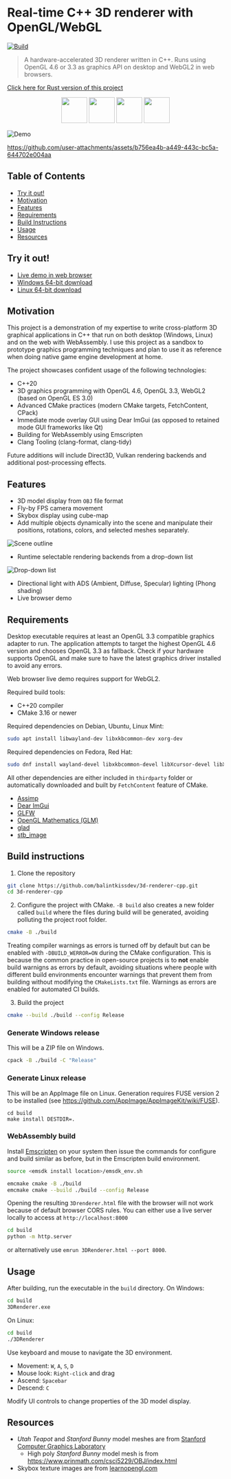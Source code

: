 # Real-time C++ 3D renderer with OpenGL/WebGL

[![Build](https://github.com/balintkissdev/3d-renderer-cpp/actions/workflows/main.yml/badge.svg)](https://github.com/balintkissdev/3d-renderer-cpp/actions/workflows/main.yml)

> A hardware-accelerated 3D renderer written in C++. Runs using OpenGL 4.6 or 3.3 as
graphics API on desktop and WebGL2 in web browsers.

[Click here for Rust version of this project](https://github.com/balintkissdev/3d-renderer-rust)

<p align="center">
  <img src="doc/img/cpp_logo.svg" height="60"/>
  <img src="doc/img/OpenGL_RGB_June16.svg" height="60"/>
  <img src="doc/img/WebGL_RGB_June16.svg" height="60"/>
  <img src="doc/img/web-assembly-logo.png" height="60"/>
</p>

![Demo](doc/img/demo.png)

https://github.com/user-attachments/assets/b756ea4b-a449-443c-bc5a-644702e004aa

## Table of Contents

- [Try it out!](#try-it-out)
- [Motivation](#motivation)
- [Features](#features)
- [Requirements](#requirements)
- [Build Instructions](#build-instructions)
- [Usage](#usage)
- [Resources](#resources)

## Try it out!

- [Live demo in web browser](https://www.balintkissdev.com/3d-renderer-cpp)
- [Windows 64-bit download](https://github.com/balintkissdev/3d-renderer-cpp/releases/download/0.1.0/3DRenderer-0.1.0-win64.zip)
- [Linux 64-bit download](https://github.com/balintkissdev/3d-renderer-cpp/releases/download/0.1.0/3DRenderer-0.1.0-linux-x86_64.AppImage)

## Motivation

This project is a demonstration of my expertise to write cross-platform 3D
graphical applications in C++ that run on both desktop (Windows, Linux) and on
the web with WebAssembly.
I use this project as a sandbox to prototype graphics programming techniques
and plan to use it as reference when doing native game engine development
at home.

The project showcases confident usage of the following technologies:

- C++20
- 3D graphics programming with OpenGL 4.6, OpenGL 3.3, WebGL2 (based on OpenGL ES 3.0)
- Advanced CMake practices (modern CMake targets, FetchContent, CPack)
- Immediate mode overlay GUI using Dear ImGui (as opposed to retained mode GUI frameworks like Qt)
- Building for WebAssembly using Emscripten
- Clang Tooling (clang-format, clang-tidy)


Future additions will include Direct3D, Vulkan rendering backends and additional post-processing effects.

## Features

- 3D model display from `OBJ` file format
- Fly-by FPS camera movement
- Skybox display using cube-map
- Add multiple objects dynamically into the scene and manipulate their
  positions, rotations, colors, and selected meshes separately.

![Scene outline](doc/img/outline.png)

- Runtime selectable rendering backends from a drop-down list

![Drop-down list](doc/img/dropdown.png)

- Directional light with ADS (Ambient, Diffuse, Specular) lighting (Phong shading)
- Live browser demo

## Requirements

Desktop executable requires at least an OpenGL 3.3 compatible graphics adapter
to run. The application attempts to target the highest OpenGL 4.6 version and
chooses OpenGL 3.3 as fallback. Check if your hardware supports OpenGL and make
sure to have the latest graphics driver installed to avoid any errors.

Web browser live demo requires support for WebGL2.

Required build tools:

- C++20 compiler
- CMake 3.16 or newer

Required dependencies on Debian, Ubuntu, Linux Mint:

```sh
sudo apt install libwayland-dev libxkbcommon-dev xorg-dev
```

Required dependencies on Fedora, Red Hat:

```sh
sudo dnf install wayland-devel libxkbcommon-devel libXcursor-devel libXi-devel libXinerama-devel libXrandr-devel
```

All other dependencies are either included in `thirdparty` folder or automatically downloaded and built by `FetchContent` feature of CMake.

- [Assimp](https://assimp.org/)
- [Dear ImGui](https://github.com/ocornut/imgui)
- [GLFW](glfw.org)
- [OpenGL Mathematics (GLM)](https://github.com/g-truc/glm)
- [glad](https://gen.glad.sh/)
- [stb_image](https://github.com/nothings/stb/blob/master/stb_image.h)

## Build instructions

1. Clone the repository

```sh
git clone https://github.com/balintkissdev/3d-renderer-cpp.git
cd 3d-renderer-cpp
```

2. Configure the project with CMake. `-B build` also creates a new folder
   called `build` where the files during build will be generated, avoiding
   polluting the project root folder.

```sh
cmake -B ./build
```

Treating compiler warnings as errors is turned off by default
but can be enabled with `-DBUILD_WERROR=ON` during the CMake configuration.
This is because the common practice in open-source projects is to **not** enable
build warnigns as errors by default, avoiding situations where people with
different build environments encounter warnings that prevent them from building
without modifying the `CMakeLists.txt` file. Warnings as errors are enabled for
automated CI builds.

3. Build the project

```sh
cmake --build ./build --config Release
```

### Generate Windows release

This will be a ZIP file on Windows.

```sh
cpack -B ./build -C "Release"
```

### Generate Linux release

This will be an AppImage file on Linux. Generation requires FUSE version 2 to
be installed (see https://github.com/AppImage/AppImageKit/wiki/FUSE).

```
cd build
make install DESTDIR=.
```

### WebAssembly build

Install
[Emscripten](https://emscripten.org/docs/getting_started/downloads.html) on
your system then issue the commands for configure and build similar as before,
but in the Emscripten build environment.

```sh
source <emsdk install location>/emsdk_env.sh

emcmake cmake -B ./build
emcmake cmake --build ./build --config Release
```

Opening the resulting `3Drenderer.html` file with the browser will not work because of
default browser CORS rules. You can either use a live server locally to access
at `http://localhost:8000`

```sh
cd build
python -m http.server
```

or alternatively use `emrun 3DRenderer.html --port 8000`.

## Usage

After building, run the executable in the `build` directory. On Windows:

```cmd
cd build
3DRenderer.exe
```

On Linux:

```cmd
cd build
./3DRenderer
```

Use keyboard and mouse to navigate the 3D environment.

- Movement: `W`, `A`, `S`, `D`
- Mouse look: `Right-click` and drag
- Ascend: `Spacebar`
- Descend: `C`

Modify UI controls to change properties of the 3D model display.

## Resources

- *Utah Teapot* and *Stanford Bunny* model meshes are from [Stanford Computer Graphics Laboratory](https://graphics.stanford.edu/)
    - High poly *Stanford Bunny* model mesh is from https://www.prinmath.com/csci5229/OBJ/index.html
- Skybox texture images are from [learnopengl.com](https://learnopengl.com/Advanced-OpenGL/Cubemaps)
